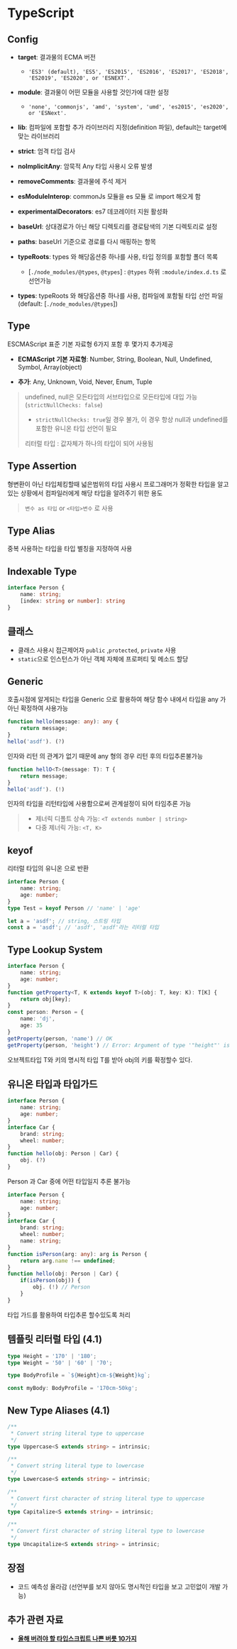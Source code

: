 #  TypeScript

## Config

- **target**: 결과물의 ECMA 버전

  - ```
    'ES3' (default), 'ES5', 'ES2015', 'ES2016', 'ES2017', 'ES2018', 'ES2019', 'ES2020', or 'ESNEXT'.
    ```

- **module**: 결과물이 어떤 모듈을 사용할 것인가에 대한 설정

  - ```
    'none', 'commonjs', 'amd', 'system', 'umd', 'es2015', 'es2020', or 'ESNext'.
    ```

- **lib**: 컴파일에 포함할 추가 라이브러리 지정(definition 파일), default는 target에 맞는 라이브러리

- **strict**: 엄격 타입 검사

- **noImplicitAny**: 암묵적 Any 타입 사용시 오류 발생

- **removeComments**: 결과물에 주석 제거

- **esModuleInterop**: commonJs 모듈을 es 모듈 로 import 해오게 함

- **experimentalDecorators**: es7 데코레이터 지원 활성화

- **baseUrl**: 상대경로가 아닌 해당 디렉토리를 경로탐색의 기본 디렉토리로 설정

- **paths**: baseUrl 기준으로 경로를 다시 매핑하는 항목

- **typeRoots**: types 와 해당옵션중 하나를 사용, 타입 정의를 포함할 폴더 목록

  - [`./node_modules/@types`, `@types`] : `@types` 하위 `:module/index.d.ts` 로 선언가능

- **types**: typeRoots 와 해당옵션중 하나를 사용, 컴파일에 포함될 타입 선언 파일 (default: [`./node_modules/@types`])



## Type

ESCMAScript 표준 기본 자료형 6가지 포함 후 몇가지 추가제공

- **ECMAScript 기본 자료형**: Number, String, Boolean, Null, Undefined, Symbol, Array(object)

- **추가**: Any, Unknown, Void, Never, Enum, Tuple

> undefined, null은 모든타입의 서브타입으로 모든타입에 대입 가능(`strictNullChecks: false`)
>
> - `strictNullChecks: true`일 경우 불가, 이 경우 항상 null과 undefined를 포함한 유니온 타입 선언이 필요
>
> 리터럴 타입 : 값자체가 하나의 타입이 되어 사용됨



## Type Assertion

형변환이 아닌 타입체킹할때 넓은범위의 타입 사용시 프로그래머가 정확한 타입을 알고있는 상황에서 컴파일러에게 해당 타입을 알려주기 위한 용도

>  `변수 as 타입` or `<타입>변수` 로 사용



## Type Alias

중복 사용하는 타입을 타입 별칭을 지정하여 사용



## Indexable Type

```ts
interface Person {
    name: string;
    [index: string or number]: string
}
```



## 클래스

- 클래스 사용시 접근제어자 `public` ,`protected`, `private` 사용
- `static`으로 인스턴스가 아닌 객체 자체에 프로퍼티 및 메소드 할당 



## Generic

호출시점에 알게되는 타입을 Generic 으로 활용하여 해당 함수 내에서 타입을 any 가 아닌 확정하여 사용가능

```ts
function hello(message: any): any {
    return message;
}
hello('asdf'). (?)
```

인자와 리턴 의 관계가 없기 때문에 any 형의 경우 리턴 후의 타입추론불가능

```ts
function hellO<T>(message: T): T {
    return message;
}
hello('asdf'). (!)
```

인자의 타입을 리턴타입에 사용함으로써 관계설정이 되어 타임추론 가능

> - 제너릭 디폴트 상속 가능: `<T extends number | string>`
> - 다중 제너릭 가능: `<T, K>`



## keyof

리터럴 타입의 유니온 으로 반환

```ts
interface Person {
    name: string;
    age: number;
}
type Test = keyof Person // 'name' | 'age'
```

```ts
let a = 'asdf'; // string, 스트링 타입
const a = 'asdf'; // 'asdf', 'asdf'라는 리터럴 타입
```



## Type Lookup System

```ts
interface Person {
    name: string;
    age: number;
}
function getProperty<T, K extends keyof T>(obj: T, key: K): T[K] {
    return obj[key];
}
const person: Person = {
    name: 'dj',
    age: 35
}
getProperty(person, 'name') // OK
getProperty(person, 'height') // Error: Argument of type '"height"' is not assignable to parameter of type '"name" | "age"'.
```

오브젝트타입 T와 키의 명시적 타입 T를 받아 obj의 키를 확정할수 있다.



## 유니온 타입과 타입가드

```ts
interface Person {
    name: string;
    age: number;
}
interface Car {
    brand: string;
    wheel: number;
}
function hello(obj: Person | Car) {
    obj. (?)
}
```

Person 과 Car 중에 어떤 타입일지 추론 불가능

```ts
interface Person {
    name: string;
    age: number;
}
interface Car {
    brand: string;
    wheel: number;
    name: string;
}
function isPerson(arg: any): arg is Person {
    return arg.name !== undefined;
}
function hello(obj: Person | Car) {
    if(isPerson(obj)) {
        obj. (!) // Person
    }
}
```

타입 가드를 활용하여 타입추론 할수있도록 처리



## 템플릿 리터럴 타입 (4.1)

```ts
type Height = '170' | '180';
type Weight = '50' | '60' | '70';

type BodyProfile = `${Height}cm-${Weight}kg`;

const myBody: BodyProfile = '170cm-50kg';
```



## New Type Aliases (4.1)

```ts
/**
 * Convert string literal type to uppercase
 */
type Uppercase<S extends string> = intrinsic;

/**
 * Convert string literal type to lowercase
 */
type Lowercase<S extends string> = intrinsic;

/**
 * Convert first character of string literal type to uppercase
 */
type Capitalize<S extends string> = intrinsic;

/**
 * Convert first character of string literal type to lowercase
 */
type Uncapitalize<S extends string> = intrinsic;
```





## 장점

- 코드 예측성 올라감 (선언부를 보지 않아도 명시적인 타입을 보고 고민없이 개발 가능)



## 추가 관련 자료

- [**올해 버려야 할 타입스크립트 나쁜 버릇 10가지**](https://ui.toast.com/weekly-pick/ko_20210217)
